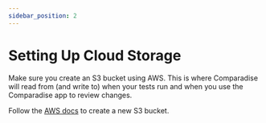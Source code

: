 ```yaml
---
sidebar_position: 2
---
```


# Setting Up Cloud Storage

Make sure you create an S3 bucket using AWS. This is where Comparadise will read from (and write to) when your tests run
and when you use the Comparadise app to review changes.

Follow the [AWS docs](https://docs.aws.amazon.com/AmazonS3/latest/userguide/creating-bucket.html) to create a new S3 bucket.
